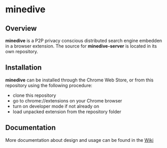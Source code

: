 # minedive

## Overview
**minedive** is a P2P privacy conscious distributed search engine embedden in a browser extension. The source for **minedive-server** is located in its own repository.

## Installation
**minedive** can be installed through the Chrome Web Store, or from this repository using the following procedure:

- clone this repository
- go to chrome://extensions on your Chrome browser
- turn on developer mode if not already on
- load unpacked extension from the repository folder

## Documentation
More documentation about design and usage can be found in the [Wiki](https://github.com/ckin-it/minedive/wiki)
